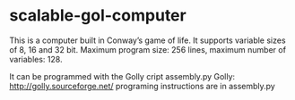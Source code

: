 # scalable-gol-computer

This is a computer built in Conway’s game of life.
It supports variable sizes of 8, 16 and 32 bit. Maximum program size: 256 lines, maximum number of variables: 128.

It can be programmed with the Golly cript assembly.py
Golly: http://golly.sourceforge.net/
programing instructions are in assembly.py

